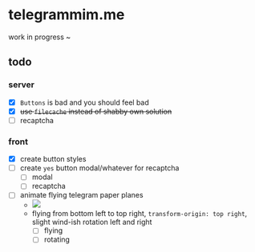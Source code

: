 # telegrammim.me
work in progress ~

## todo

### server
- [x] `Buttons` is bad and you should feel bad
- [x] ~~use `filecache` instead of shabby own solution~~
- [ ] recaptcha

### front
- [x] create button styles
- [ ] create `yes` button modal/whatever for recaptcha
  - [ ] modal
  - [ ] recaptcha
- [ ] animate flying telegram paper planes 
  - ![](http://i.imgur.com/pKktmHR.png)
  - flying from bottom left to top right, `transform-origin: top right`, slight wind-ish rotation left and right
    - [ ] flying
    - [ ] rotating
